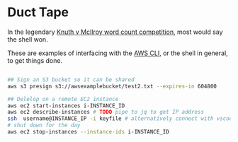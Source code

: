 # Duct Tape

In the legendary [Knuth v McIlroy word count competition](http://www.leancrew.com/all-this/2011/12/more-shell-less-egg/), most would say the shell won.

These are examples of interfacing with the [AWS CLI](https://github.com/aws/aws-cli), or the shell in general, to get things done.


```bash

## Sign an S3 bucket so it can be shared
aws s3 presign s3://awsexamplebucket/test2.txt --expires-in 604800

## Delelop on a remote EC2 instance 
aws ec2 start-instances i-INSTANCE_ID
aws ec2 describe-instances # TODO pipe to jq to get IP address
ssh  username@INSTANCE_IP -i keyfile # alternatively connect with vscode
# shut down for the day
aws ec2 stop-instances --instance-ids i-INSTANCE_ID
```



